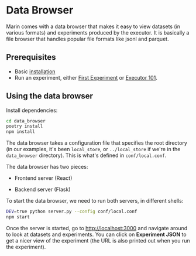 # Data Browser

Marin comes with a data browser that makes it easy to
view datasets (in various formats) and experiments produced by the executor.
It is basically a file browser that handles popular file formats like jsonl and parquet.

## Prerequisites

- Basic [installation](installation.md)
- Run an experiment, either [First Experiment](first-experiment.md) or [Executor 101](executor-101.md).

## Using the data browser

Install dependencies:

```bash
cd data_browser
poetry install
npm install
```

The data browser takes a configuration file that specifies the root directory (in our examples, it's been `local_store`,
or `../local_store` if we're in the `data_browser` directory).  This is what's defined in `conf/local.conf`.

The data browser has two pieces:

- Frontend server (React)

- Backend server (Flask)

To start the data browser, we need to run both servers, in different shells:
```bash
DEV=true python server.py --config conf/local.conf
npm start
```

Once the server is started, go to
[http://localhost:3000](http://localhost:3000) and navigate around to look at datasets and experiments.
You can click on **Experiment JSON** to get a nicer view of the experiment (the URL is also
printed out when you run the experiment).
